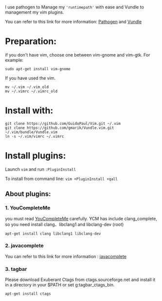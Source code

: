 I use pathogen to Manage my `'runtimepath'` with ease and Vundle to management my vim plugins. 

You can refer to this link for more information: [Pathogen]( https://github.com/tpope/vim-pathogen  )
and [Vundle]( https://github.com/gmarik/vundle  )

# Preparation:
if you don't have vim, choose one between vim-gnome and vim-gtk. For example:
	
	sudo apt-get install vim-gnome

If you have used the vim.

	mv ~/.vim ~/.vim_old
	mv ~/.vimrc ~/.vimrc_old

# Install with:

	git clone https://github.com/GuidoPaul/Vim.git ~/.vim
	git clone https://github.com/gmarik/Vundle.vim.git ~/.vim/bundle/Vundle.vim
	ln -s ~/.vim/vimrc ~/.vimrc

# Install plugins:

Launch `vim` and run `:PluginInstall`

To install from command line: `vim +PluginInstall +qall`

## About plugins:

### 1. YouCompleteMe
you must read [YouCompleteMe](https://github.com/Valloric/YouCompleteMe) carefully.
YCM has include clang_complete, so you need install clang、libclang1 and libclang-dev (root)
				
	apt-get install clang libclang1 libclang-dev

### 2. javacomplete
You can refer to this link for more information : [javacomplete](https://github.com/vim-scripts/javacomplete)

### 3. tagbar
Please download Exuberant Ctags from ctags.sourceforge.net and install it
in a directory in your $PATH or set g:tagbar_ctags_bin.

    apt-get install ctags
